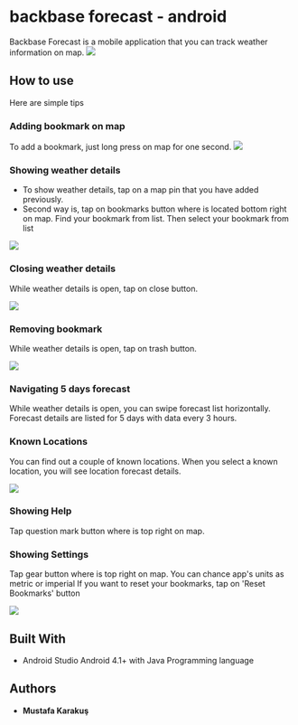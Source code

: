 # backbase forecast - android

Backbase Forecast is a mobile application that you can track weather information on map.
![](https://raw.githubusercontent.com/mustafakarakus/backbase/master/screenshots/1.png)
## How to use

Here are simple tips

### Adding bookmark on map

To add a bookmark, just long press on map for one second. 
![](https://raw.githubusercontent.com/mustafakarakus/backbase/master/screenshots/2.png)

### Showing weather details 

 * To show weather details, tap on a map pin that you have added previously.
 * Second way is, tap on bookmarks button where is located bottom right on map. Find your bookmark from list. Then select your bookmark from list
 
![](https://raw.githubusercontent.com/mustafakarakus/backbase/master/screenshots/3.png)

### Closing weather details

While weather details is open, tap on close button. 

![](https://raw.githubusercontent.com/mustafakarakus/backbase/master/screenshots/2.png)

### Removing bookmark

While weather details is open, tap on trash button. 

![](https://raw.githubusercontent.com/mustafakarakus/backbase/master/screenshots/2.png)

### Navigating 5 days forecast

While weather details is open, you can swipe forecast list horizontally.
Forecast details are listed for 5 days with data every 3 hours.

### Known Locations

You can find out a couple of known locations. When you select a known location, you will see location forecast details. 

![](https://raw.githubusercontent.com/mustafakarakus/backbase/master/screenshots/4.png)

### Showing Help

Tap question mark button where is top right on map.

### Showing Settings

Tap gear button where is top right on map. 
You can chance app's units as metric or imperial
If you want to reset your bookmarks, tap on 'Reset Bookmarks' button

![](https://raw.githubusercontent.com/mustafakarakus/backbase/master/screenshots/5.png)

## Built With

* Android Studio Android 4.1+ with Java Programming language
 
## Authors

* **Mustafa Karakuş**  
